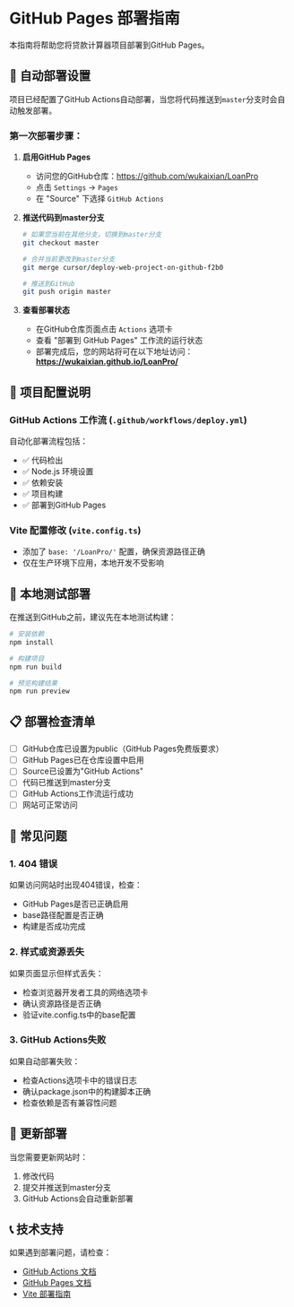 # GitHub Pages 部署指南

本指南将帮助您将贷款计算器项目部署到GitHub Pages。

## 🚀 自动部署设置

项目已经配置了GitHub Actions自动部署，当您将代码推送到`master`分支时会自动触发部署。

### 第一次部署步骤：

1. **启用GitHub Pages**
   - 访问您的GitHub仓库：https://github.com/wukaixian/LoanPro
   - 点击 `Settings` → `Pages`
   - 在 "Source" 下选择 `GitHub Actions`

2. **推送代码到master分支**
   ```bash
   # 如果您当前在其他分支，切换到master分支
   git checkout master
   
   # 合并当前更改到master分支
   git merge cursor/deploy-web-project-on-github-f2b0
   
   # 推送到GitHub
   git push origin master
   ```

3. **查看部署状态**
   - 在GitHub仓库页面点击 `Actions` 选项卡
   - 查看 "部署到 GitHub Pages" 工作流的运行状态
   - 部署完成后，您的网站将可在以下地址访问：
     **https://wukaixian.github.io/LoanPro/**

## 📁 项目配置说明

### GitHub Actions 工作流 (`.github/workflows/deploy.yml`)

自动化部署流程包括：
- ✅ 代码检出
- ✅ Node.js 环境设置
- ✅ 依赖安装
- ✅ 项目构建
- ✅ 部署到GitHub Pages

### Vite 配置修改 (`vite.config.ts`)

- 添加了 `base: '/LoanPro/'` 配置，确保资源路径正确
- 仅在生产环境下应用，本地开发不受影响

## 🔧 本地测试部署

在推送到GitHub之前，建议先在本地测试构建：

```bash
# 安装依赖
npm install

# 构建项目
npm run build

# 预览构建结果
npm run preview
```

## 📋 部署检查清单

- [ ] GitHub仓库已设置为public（GitHub Pages免费版要求）
- [ ] GitHub Pages已在仓库设置中启用
- [ ] Source已设置为"GitHub Actions"
- [ ] 代码已推送到master分支
- [ ] GitHub Actions工作流运行成功
- [ ] 网站可正常访问

## 🐛 常见问题

### 1. 404 错误
如果访问网站时出现404错误，检查：
- GitHub Pages是否已正确启用
- base路径配置是否正确
- 构建是否成功完成

### 2. 样式或资源丢失
如果页面显示但样式丢失：
- 检查浏览器开发者工具的网络选项卡
- 确认资源路径是否正确
- 验证vite.config.ts中的base配置

### 3. GitHub Actions失败
如果自动部署失败：
- 检查Actions选项卡中的错误日志
- 确认package.json中的构建脚本正确
- 检查依赖是否有兼容性问题

## 🔄 更新部署

当您需要更新网站时：
1. 修改代码
2. 提交并推送到master分支
3. GitHub Actions会自动重新部署

## 📞 技术支持

如果遇到部署问题，请检查：
- [GitHub Actions 文档](https://docs.github.com/en/actions)
- [GitHub Pages 文档](https://docs.github.com/en/pages)
- [Vite 部署指南](https://vitejs.dev/guide/static-deploy.html)